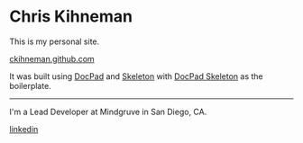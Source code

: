 # Chris Kihneman

This is my personal site.

[ckihneman.github.com](http://ckihneman.github.com/)

It was built using [DocPad](https://github.com/bevry/docpad) and [Skeleton](http://www.getskeleton.com/) with [DocPad Skeleton](https://github.com/ckihneman/DocPad-Skeleton) as the boilerplate.

---

I'm a Lead Developer at Mindgruve in San Diego, CA.

[linkedin](http://www.linkedin.com/pub/chris-kihneman/13/740/1a0)
